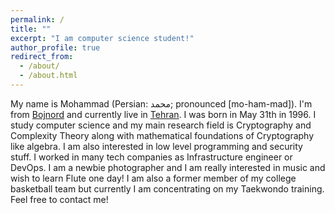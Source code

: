 ```yaml
---
permalink: /
title: ""
excerpt: "I am computer science student!"
author_profile: true
redirect_from:
  - /about/
  - /about.html
---
```

My name is Mohammad (Persian: محمد‎; pronounced [mo-ham-mad]). I'm from [Bojnord](https://en.wikipedia.org/wiki/Bojnord) and currently live in [Tehran](https://en.wikipedia.org/wiki/Tehran). I was born in May 31th in 1996. I study computer science and my main research field is Cryptography and Complexity Theory along with mathematical foundations of Cryptography like algebra. I am also interested in low level programming and security stuff. I worked in many tech companies as Infrastructure engineer or DevOps. I am a newbie photographer and I am really interested in music and wish to learn Flute one day! I am also a former member of my college basketball team but currently I am concentrating on my Taekwondo training. Feel free to contact me!

